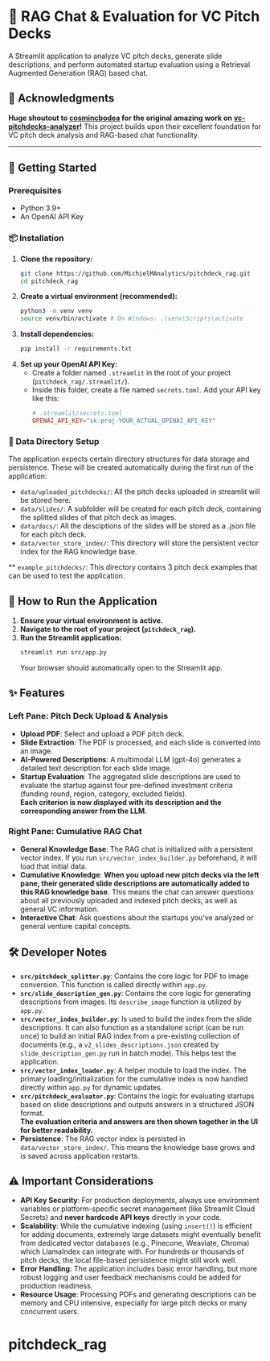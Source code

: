# 💼 RAG Chat & Evaluation for VC Pitch Decks

A Streamlit application to analyze VC pitch decks, generate slide descriptions, and perform automated startup evaluation using a Retrieval Augmented Generation (RAG) based chat.

## 🙌 Acknowledgments

**Huge shoutout to [cosmincbodea](https://github.com/cosmincbodea) for the original amazing work on [vc-pitchdecks-analyzer](https://github.com/cosmincbodea/vc-pitchdecks-analyzer.git)!** This project builds upon their excellent foundation for VC pitch deck analysis and RAG-based chat functionality.

---
## 🚀 Getting Started

### Prerequisites
* Python 3.9+
* An OpenAI API Key

### 📦 Installation
1.  **Clone the repository:**
    ```bash
    git clone https://github.com/MichielMAnalytics/pitchdeck_rag.git
    cd pitchdeck_rag
    ```
2.  **Create a virtual environment (recommended):**
    ```bash
    python3 -m venv venv
    source venv/bin/activate # On Windows: .\venv\Scripts\activate
    ```
3.  **Install dependencies:**
    ```bash
    pip install -r requirements.txt
    ```
4.  **Set up your OpenAI API Key:**
    * Create a folder named `.streamlit` in the root of your project (`pitchdeck_rag/.streamlit/`).
    * Inside this folder, create a file named `secrets.toml`. Add your API key like this:
        ```toml
        # .streamlit/secrets.toml
        OPENAI_API_KEY="sk-proj-YOUR_ACTUAL_OPENAI_API_KEY"
        ```

### 📂 Data Directory Setup
The application expects certain directory structures for data storage and persistence. These will be created automatically during the first run of the application:
* `data/uploaded_pitchdecks/`: All the pitch decks uploaded in streamlit will be stored here.
* `data/slides/`: A subfolder will be created for each pitch deck, containing the splitted slides of that pitch deck as images.
* `data/docs/`: All the desciptions of the slides will be stored as a .json file for each pitch deck.
* `data/vector_store_index/`: This directory will store the persistent vector index for the RAG knowledge base.

** `example_pitchdecks/`: This directory contains 3 pitch deck examples that can be used to test the application.

## 🏃 How to Run the Application
1.  **Ensure your virtual environment is active.**
2.  **Navigate to the root of your project (`pitchdeck_rag`).**
3.  **Run the Streamlit application:**
    ```bash
    streamlit run src/app.py
    ```
    Your browser should automatically open to the Streamlit app.

## ✨ Features

### Left Pane: Pitch Deck Upload & Analysis
* **Upload PDF**: Select and upload a PDF pitch deck.
* **Slide Extraction**: The PDF is processed, and each slide is converted into an image.
* **AI-Powered Descriptions**: A multimodal LLM (gpt-4o) generates a detailed text description for each slide image.
* **Startup Evaluation**: The aggregated slide descriptions are used to evaluate the startup against four pre-defined investment criteria (funding round, region, category, excluded fields).  
  **Each criterion is now displayed with its description and the corresponding answer from the LLM.**

### Right Pane: Cumulative RAG Chat
* **General Knowledge Base**: The RAG chat is initialized with a persistent vector index. If you run `src/vector_index_builder.py` beforehand, it will load that initial data.
* **Cumulative Knowledge**: **When you upload new pitch decks via the left pane, their generated slide descriptions are automatically added to this RAG knowledge base.** This means the chat can answer questions about all previously uploaded and indexed pitch decks, as well as general VC information.
* **Interactive Chat**: Ask questions about the startups you've analyzed or general venture capital concepts.

## 🛠️ Developer Notes
* **`src/pitchdeck_splitter.py`**: Contains the core logic for PDF to image conversion. This function is called directly within `app.py`.
* **`src/slide_description_gen.py`**: Contains the core logic for generating descriptions from images. Its `describe_image` function is utilized by `app.py`.
* **`src/vector_index_builder.py`**: Is used to build the index from the slide descriptions. It can also function as a standalone script (can be run once) to build an initial RAG index from a pre-existing collection of documents (e.g., a `v2_slides_descriptions.json` created by `slide_description_gen.py` run in batch mode). This helps test the application.
* **`src/vector_index_loader.py`**: A helper module to load the index. The primary loading/initialization for the cumulative index is now handled directly within `app.py` for dynamic updates.
* **`src/pitchdeck_evaluator.py`**: Contains the logic for evaluating startups based on slide descriptions and outputs answers in a structured JSON format.  
  **The evaluation criteria and answers are then shown together in the UI for better readability.**
* **Persistence**: The RAG vector index is persisted in `data/vector_store_index/`. This means the knowledge base grows and is saved across application restarts.

## ⚠️ Important Considerations
* **API Key Security**: For production deployments, always use environment variables or platform-specific secret management (like Streamlit Cloud Secrets) and **never hardcode API keys** directly in your code.
* **Scalability**: While the cumulative indexing (using `insert()`) is efficient for adding documents, extremely large datasets might eventually benefit from dedicated vector databases (e.g., Pinecone, Weaviate, Chroma) which LlamaIndex can integrate with. For hundreds or thousands of pitch decks, the local file-based persistence might still work well.
* **Error Handling**: The application includes basic error handling, but more robust logging and user feedback mechanisms could be added for production readiness.
* **Resource Usage**: Processing PDFs and generating descriptions can be memory and CPU intensive, especially for large pitch decks or many concurrent users.
# pitchdeck_rag
